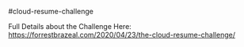 #cloud-resume-challenge

Full Details about the Challenge Here: https://forrestbrazeal.com/2020/04/23/the-cloud-resume-challenge/
